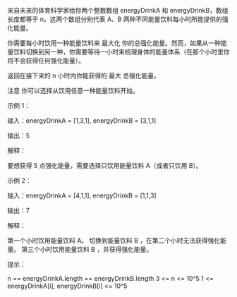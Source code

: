 来自未来的体育科学家给你两个整数数组 energyDrinkA 和 energyDrinkB，数组长度都等于 n。这两个数组分别代表 A、B
两种不同能量饮料每小时所能提供的强化能量。

你需要每小时饮用一种能量饮料来 最大化 你的总强化能量。然而，如果从一种能量饮料切换到另一种，你需要等待一小时来梳理身体的能量体系（在那个小时里你将不会获得任何强化能量）。

返回在接下来的 n 小时内你能获得的 最大 总强化能量。

注意 你可以选择从饮用任意一种能量饮料开始。

示例 1：

输入：energyDrinkA = [1,3,1], energyDrinkB = [3,1,1]

输出：5

解释：

要想获得 5 点强化能量，需要选择只饮用能量饮料 A（或者只饮用 B）。

示例 2：

输入：energyDrinkA = [4,1,1], energyDrinkB = [1,1,3]

输出：7

解释：

第一个小时饮用能量饮料 A。
切换到能量饮料 B ，在第二个小时无法获得强化能量。
第三个小时饮用能量饮料 B ，并获得强化能量。

提示：

n == energyDrinkA.length == energyDrinkB.length
3 <= n <= 10^5
1 <= energyDrinkA[i], energyDrinkB[i] <= 10^5

